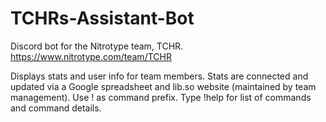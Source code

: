 # TCHRs-Assistant-Bot
Discord bot for the Nitrotype team, TCHR. 
https://www.nitrotype.com/team/TCHR

Displays stats and user info for team members. Stats are connected and updated via a Google spreadsheet and lib.so website (maintained by team management).
Use ! as command prefix.
Type !help for list of commands and command details. 
